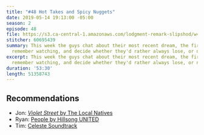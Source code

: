 ```yaml
---
title: "#48 Hot Takes and Spicy Nuggets"
date: 2019-05-14 19:13:00 -05:00
season: 2
episode: 48
file: https://s3.ca-central-1.amazonaws.com/lodgment-remark-slipshod/w48.mp3
stitcher: 60695439
summary: This week the guys chat about their most recent dream, the first movies they
  remember watching, and decide whether they'd rather always lose, or never play.
excerpt: This week the guys chat about their most recent dream, the first movies they
  remember watching, and decide whether they'd rather always lose, or never play.
duration: '53:30'
length: 51358743
---
```



## Recommendations

- Jon: [*Violet Street* by The Local Natives](https://open.spotify.com/album/0ORZb7kyr8aaP2LpL3mhuY?si=8jiT4yPpRDKt2y8Rql504w)
- Ryan: [People by Hillsong UNITED](https://open.spotify.com/album/2YRlXTl0heTfVc5oWmGLsg?si=IZ4TCxRrR6ahzvLJ0ROkhg)
- Tim: [Celeste Soundtrack](https://open.spotify.com/album/5OZHQ7KG8k04IOkF50fACO)
